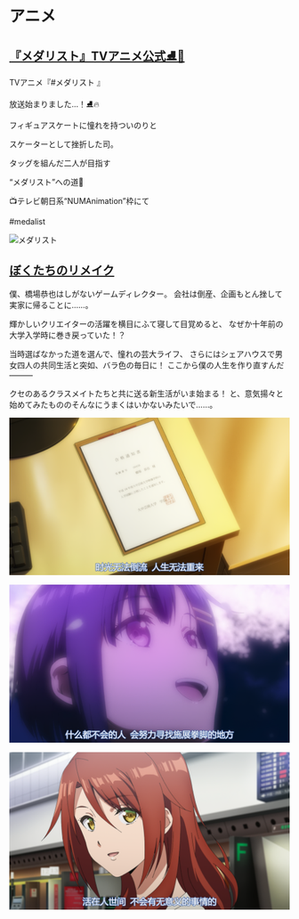 # アニメ

## [『メダリスト』TVアニメ公式⛸🏅](https://x.com/medalist_PR/status/1875581259369660581)

TVアニメ『#メダリスト 』

放送始まりました...！⛸️🔥

フィギュアスケートに憧れを持ついのりと

スケーターとして挫折した司。

タッグを組んだ二人が目指す

“メダリスト”への道🥇

📺テレビ朝日系“NUMAnimation”枠にて

#medalist

![メダリスト](https://pbs.twimg.com/media/GgdnNoZa8AMX_7n.jpg "メダリスト")

## [ぼくたちのリメイク](https://bokurema.com/)

僕、橋場恭也はしがないゲームディレクター。
会社は倒産、企画もとん挫して実家に帰ることに……。

輝かしいクリエイターの活躍を横目にふて寝して目覚めると、
なぜか十年前の大学入学時に巻き戻っていた！？

当時選ばなかった道を選んで、憧れの芸大ライフ、
さらにはシェアハウスで男女四人の共同生活と突如、バラ色の毎日に！
ここから僕の人生を作り直すんだ―――

クセのあるクラスメイトたちと共に送る新生活がいま始まる！
と、意気揚々と始めてみたもののそんなにうまくはいかないみたいで……。

![Remake Our Life! EP01 17:23](assets/images/remake_our_life_ep01_1723.png "ぼくたちのリメイク EP01 17:23")

![Remake Our Life! EP01 48:39](assets/images/remake_our_life_ep01_4839.png "ぼくたちのリメイク EP01 48:39")

![Remake Our Life! EP11 22:35](assets/images/remake_our_life_ep11_2235.png "ぼくたちのリメイク EP11 22:35")
